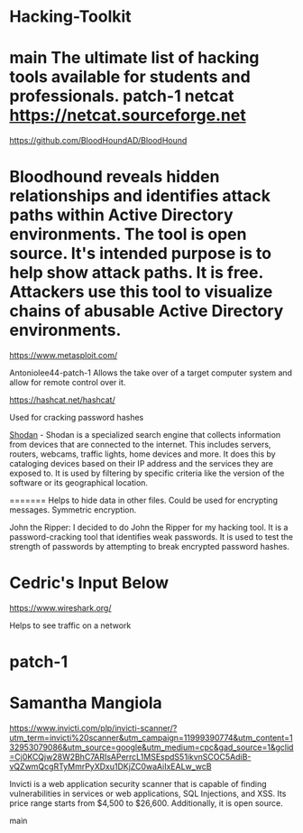# Hacking-Toolkit
main
The ultimate list of hacking tools available for students and professionals. 
patch-1
netcat https://netcat.sourceforge.net
=======

https://github.com/BloodHoundAD/BloodHound

Bloodhound reveals hidden relationships and identifies attack paths within Active Directory environments. The tool is open source. It's intended purpose is to help show attack paths. It is free. Attackers use this tool to visualize chains of abusable Active Directory environments.
=======
https://www.metasploit.com/ 

Antoniolee44-patch-1
Allows the take over of a target computer system and allow for remote control over it.


https://hashcat.net/hashcat/

Used for cracking password hashes

[Shodan](https://www.shodan.io/) - Shodan is a specialized search engine that collects information from devices that are connected to the internet. This includes servers, routers, webcams, traffic lights, home devices and more. It does this by cataloging devices based on their IP address and the services they are exposed to. It is used by filtering by specific criteria like the version of the software or its geographical location. 




=======
Helps to hide data in other files. Could be used for encrypting messages. Symmetric encryption. 


John the Ripper:
I decided to do John the Ripper for my hacking tool. It is a password-cracking tool that identifies weak passwords. It is used to test the strength of passwords by attempting to break encrypted password hashes.

# Cedric's Input Below

https://www.wireshark.org/

Helps to see traffic on a network

patch-1
=======



# Samantha Mangiola
https://www.invicti.com/plp/invicti-scanner/?utm_term=invicti%20scanner&utm_campaign=11999390774&utm_content=132953079086&utm_source=google&utm_medium=cpc&gad_source=1&gclid=Cj0KCQjw28W2BhC7ARIsAPerrcL1MSEspdS51ikvnSCOC5AdiB-vQZwmQcgRTyMmrPyXDxu1DKjZC0waAiIxEALw_wcB

Invicti is a web application security scanner that is capable of finding vulnerabilities in services or web applications, SQL Injections, and XSS. Its price range starts from $4,500 to $26,600. Additionally, it is open source. 



main
